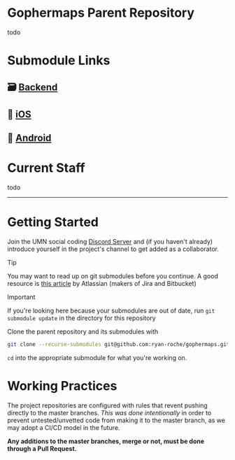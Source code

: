 # Gophermaps Parent Repository
<!--- Fill description here --->
todo


# Submodule Links

## 🗃️ [Backend](https://github.com/ryan-roche/gophermaps-backend)
## 📱 [iOS](https://github.com/ryan-roche/gophermaps-ios)
## 🥔 [Android](https://github.com/ryan-roche/gophermaps-droid)


# Current Staff
<!--- Fill members here --->
todo


---


# Getting Started

Join the UMN social coding [Discord Server](https://www.socialcoding.net/discord) and (if you haven't already) introduce yourself in the project's channel to get added as a collaborator.

> [!TIP]
> You may want to read up on git submodules before you continue. A good resource is [this article](https://www.atlassian.com/git/tutorials/git-submodule) by Atlassian (makers of Jira and Bitbucket)

> [!IMPORTANT]
> If you're looking here because your submodules are out of date, run `git submodule update` in the directory for this repository

Clone the parent repository and its submodules with

```bash
git clone --recurse-submodules git@github.com:ryan-roche/gophermaps.git
```

`cd` into the appropriate submodule for what you're working on.


# Working Practices

The project repositories are configured with rules that revent pushing directly to the master branches. *This was done intentionally* in order to prevent untested/unvetted code from making it to the master branch, as we may adopt a CI/CD model in the future.

**Any additions to the master branches, merge or not, must be done through a Pull Request.**
